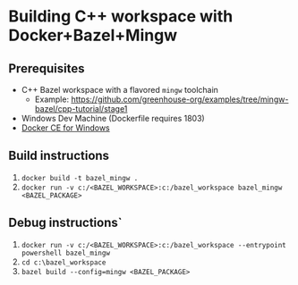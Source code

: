 # Building C++ workspace with Docker+Bazel+Mingw

## Prerequisites
* C++ Bazel workspace with a flavored `mingw` toolchain 
  * Example: https://github.com/greenhouse-org/examples/tree/mingw-bazel/cpp-tutorial/stage1
* Windows Dev Machine (Dockerfile requires 1803)
* [Docker CE for Windows](https://store.docker.com/editions/community/docker-ce-desktop-windows)

## Build instructions
1. `docker build -t bazel_mingw .`
1. `docker run -v c:/<BAZEL_WORKSPACE>:c:/bazel_workspace bazel_mingw <BAZEL_PACKAGE>`

## Debug instructions`
1. `docker run -v c:/<BAZEL_WORKSPACE>:c:/bazel_workspace --entrypoint powershell bazel_mingw` 
1. `cd c:\bazel_workspace`
1. `bazel build --config=mingw <BAZEL_PACKAGE>`
